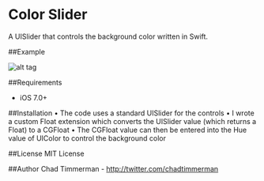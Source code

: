 Color Slider
==============

A UISlider that controls the background color written in Swift.

##Example
 
![alt tag](http://i.imgur.com/2Sr5Q70.gif)

##Requirements
* iOS 7.0+

##Installation
• The code uses a standard UISlider for the controls
• I wrote a custom Float extension which converts the UISlider value (which returns a Float) to a CGFloat
• The CGFloat value can then be entered into the Hue value of UIColor to control the background color

##License 
MIT License

##Author
Chad Timmerman - http://twitter.com/chadtimmerman
